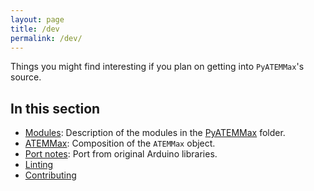```yaml
---
layout: page
title: /dev
permalink: /dev/
---
```


Things you might find interesting if you plan on getting into `PyATEMMax`'s source.


## In this section

* [Modules](modules.md): Description of the modules in the [PyATEMMax][pyatemmax-code-folder] folder.
* [ATEMMax](atemmax.md): Composition of the `ATEMMax` object.
* [Port notes](port-notes.md): Port from original Arduino libraries.
* [Linting](linting.md)
* [Contributing](contributing.md)

[pyatemmax-code-folder]: https://github.com/clvLabs/PyATEMMax/tree/master/PyATEMMax
